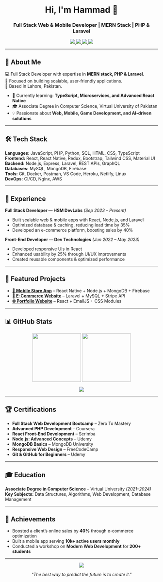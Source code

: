 <h1 align="center">Hi, I'm Hammad 👋</h1>
<h3 align="center">Full Stack Web & Mobile Developer | MERN Stack | PHP & Laravel</h3>

<p align="center">
  <a href="https://www.linkedin.com/in/hammad-idrees-b268792b2/">
    <img src="https://img.shields.io/badge/-LinkedIn-blue?style=for-the-badge&logo=linkedin&logoColor=white">
  </a>
  <a href="mailto:hammadicu@gmail.com">
    <img src="https://img.shields.io/badge/-Email-D14836?style=for-the-badge&logo=gmail&logoColor=white">
  </a>
  <a href="https://github.com/hammad837">
    <img src="https://img.shields.io/github/followers/hammad837?style=for-the-badge&logo=github&color=green">
  </a>
  <a href="https://instagram.com/hammad_837">
    <img src="https://img.shields.io/badge/-Instagram-E4405F?style=for-the-badge&logo=instagram&logoColor=white">
  </a>
</p>

---

## 🌟 About Me
💻 Full Stack Developer with expertise in **MERN stack, PHP & Laravel**.  
🎯 Focused on building scalable, user-friendly applications.  
📍 Based in Lahore, Pakistan.  

- 🚀 Currently learning: **TypeScript, Microservices, and Advanced React Native**  
- 🎓 Associate Degree in Computer Science, Virtual University of Pakistan  
- 💡 Passionate about **Web, Mobile, Game Development, and AI-driven solutions**  

---

## 🛠 Tech Stack
**Languages:** JavaScript, PHP, Python, SQL, HTML, CSS, TypeScript  
**Frontend:** React, React Native, Redux, Bootstrap, Tailwind CSS, Material UI  
**Backend:** Node.js, Express, Laravel, REST APIs, GraphQL  
**Databases:** MySQL, MongoDB, Firebase  
**Tools:** Git, Docker, Postman, VS Code, Heroku, Netlify, Linux  
**DevOps:** CI/CD, Nginx, AWS  

---

## 💼 Experience
**Full Stack Developer — HSM DevLabs** _(Sep 2023 – Present)_  
- Built scalable web & mobile apps with React, Node.js, and Laravel  
- Optimized database & caching, reducing load time by 35%  
- Developed an e-commerce platform, boosting sales by 40%  

**Front-End Developer — Dev Technologies** _(Jun 2022 – May 2023)_  
- Developed responsive UIs in React  
- Enhanced usability by 25% through UI/UX improvements  
- Created reusable components & optimized performance  

---

## 🚀 Featured Projects
- **[📱 Mobile Store App](https://github.com/hammad837/mobilestore)** – React Native + Node.js + MongoDB + Firebase  
- **[🛒 E-Commerce Website](https://github.com/hammad837/ecommerce-site)** – Laravel + MySQL + Stripe API  
- **[🌐 Portfolio Website](https://hammad.icu)** – React + EmailJS + CSS Modules  

---

## 📊 GitHub Stats
<p align="center">
  <img src="https://github-readme-stats.vercel.app/api?username=hammad837&show_icons=true&theme=radical" height="160">
  <img src="https://github-readme-streak-stats.vercel.app?user=hammad837&theme=radical" height="160">
</p>
<p align="center">
  <img src="https://github-readme-stats.vercel.app/api/top-langs/?username=hammad837&layout=compact&theme=radical">
</p>

---

## 🏆 Certifications
- **Full Stack Web Development Bootcamp** – Zero To Mastery  
- **Advanced PHP Development** – Coursera  
- **React Front-End Development** – Scrimba  
- **Node.js: Advanced Concepts** – Udemy  
- **MongoDB Basics** – MongoDB University  
- **Responsive Web Design** – FreeCodeCamp  
- **Git & GitHub for Beginners** – Udemy  

---

## 🎓 Education
**Associate Degree in Computer Science** – Virtual University _(2021–2024)_  
**Key Subjects:** Data Structures, Algorithms, Web Development, Database Management  

---

## 🏅 Achievements
- Boosted a client’s online sales by **40%** through e-commerce optimization  
- Built a mobile app serving **10k+ active users monthly**  
- Conducted a workshop on **Modern Web Development** for **200+ students**  

---

<p align="center">
  <img src="https://komarev.com/ghpvc/?username=hammad837&style=flat-square&color=blue">
</p>
<p align="center"><i>"The best way to predict the future is to create it."</i></p>
